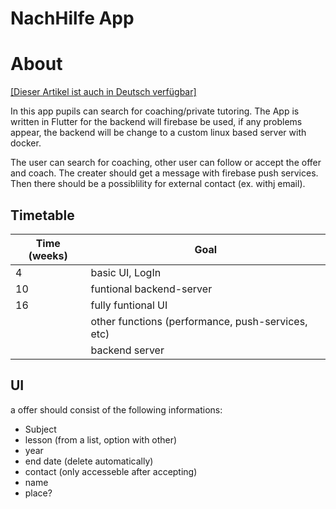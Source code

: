 # NachHilfe App 


# About

[[Dieser Artikel ist auch in Deutsch verfügbar]](https://github.com/FineFindus/NachHilfeApp/blob/master/README.de.md)

In this app pupils can search for coaching/private tutoring.
The App is written in Flutter for the backend will firebase be used, if any problems appear, the backend will be change to a custom linux based server with docker.

The user can search for coaching, other user can follow or accept the offer and coach.
The creater should get a message with firebase push services. Then there should be a possiblility for external contact (ex. withj email).


## Timetable

| Time (weeks) | Goal                                                      | 
|--------------|-----------------------------------------------------------|
|  4           | basic UI, LogIn                                           |
| 10           | funtional backend-server                                  |
| 16           | fully funtional UI                                        |
|              | other functions (performance, push-services, etc)         |
|              | backend server                                            |

## UI
a offer should consist of the following informations:
* Subject
* lesson (from a list, option with other)
* year
* end date (delete automatically)
* contact (only accesseble after accepting)
* name
* place?
